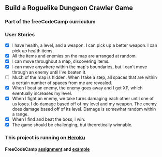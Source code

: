 ## Build a Roguelike Dungeon Crawler Game
### Part of the freeCodeCamp curriculum

### User Stories
- [X] I have health, a level, and a weapon. I can pick up a better weapon. I can pick up health items.
- [X] All the items and enemies on the map are arranged at random.
- [X] I can move throughout a map, discovering items.
- [X] I can move anywhere within the map's boundaries, but I can't move through an enemy until I've beaten it.
- [ ] Much of the map is hidden. When I take a step, all spaces that are within a certain number of spaces from me are revealed.
- [X] When I beat an enemy, the enemy goes away and I get XP, which eventually increases my level.
- [X] When I fight an enemy, we take turns damaging each other until one of us loses. I do damage based off of my level and my weapon. The enemy does damage based off of its level. Damage is somewhat random within a range.
- [X] When I find and beat the boss, I win.
- [X] The game should be challenging, but theoretically winnable.

### This project is running on [Heroku](http://andydlindsay-roguelike.herokuapp.com)
#### FreeCodeCamp [assignment](https://www.freecodecamp.com/challenges/build-a-roguelike-dungeon-crawler-game) and [example](https://codepen.io/freeCodeCamp/full/PNJRyd)
